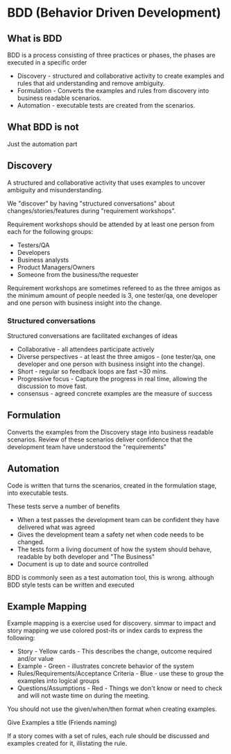 # BDD (Behavior Driven Development)

## What is BDD

BDD is a process consisting of three practices or phases, the phases are executed in a specific order

* Discovery - structured and collaborative activity to create examples and rules that aid understanding and remove ambiguity.
* Formulation - Converts the examples and rules from discovery into business readable scenarios.
* Automation - executable tests are created from the scenarios.

## What BDD is not

Just the automation part

## Discovery

A structured and collaborative activity that uses examples to uncover ambiguity and misunderstanding.

We "discover" by having "structured conversations" about changes/stories/features during "requirement workshops".

Requirement workshops should be attended by at least one person from each for the following groups:

* Testers/QA
* Developers
* Business analysts
* Product Managers/Owners
* Someone from the business/the requester

Requirement workshops are sometimes refereed to as the three amigos as the minimum amount of people needed is 3, one tester/qa, one developer and one person with business insight into the change.

### Structured conversations

Structured conversations are facilitated exchanges of ideas

* Collaborative - all attendees participate actively
* Diverse perspectives - at least the three amigos - (one tester/qa, one developer and one person with business insight into the change).
* Short - regular so feedback loops are fast ~30 mins.
* Progressive focus - Capture the progress in real time, allowing the discussion to move fast.
* consensus - agreed concrete examples are the measure of success

## Formulation

Converts the examples from the Discovery stage into business readable scenarios.  Review of these scenarios deliver confidence that the development team have understood the "requirements"

## Automation

Code is written that turns the scenarios, created in the formulation stage, into executable tests.

These tests serve a number of benefits

* When a test passes the development team can be confident they have delivered what was agreed
* Gives the development team a safety net when code needs to be changed.
* The tests form a living document of how the system should behave, readable by both developer and "The Business"
* Document is up to date and source controlled

BDD is commonly seen as a test automation tool, this is wrong. although BDD style tests can be written and executed

## Example Mapping

Example mapping is a exercise used for discovery. simmar to impact and story mapping we use colored post-its or index cards to express the following:

* Story - Yellow cards - This describes the change, outcome required and/or value
* Example - Green - illustrates concrete behavior of the system
* Rules/Requirements/Acceptance Criteria - Blue - use these to group the examples into logical groups
* Questions/Assumptions - Red - Things we don't know or need to check and will not waste time on during the meeting.

You should not use the given/when/then format when creating examples.

Give Examples a title (Friends naming)


If a story comes with a set of rules, each rule should be discussed and examples created for it, illistating the rule. 